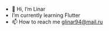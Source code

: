 - 👋 Hi, I’m Linar
-  I’m currently learning Flutter
- 📫 How to reach me glinar94@mail.ru

<!---
glin94/glin94 is a ✨ special ✨ repository because its `README.md` (this file) appears on your GitHub profile.
You can click the Preview link to take a look at your changes.
--->
